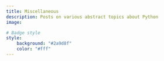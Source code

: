 ```yaml
---
title: Miscellaneous
description: Posts on various abstract topics about Python
image:

# Badge style
style:
    background: "#2a9d8f"
    color: "#fff"
---
```

